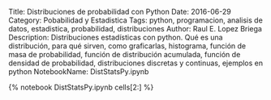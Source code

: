 Title: Distribuciones de probabilidad con Python
Date: 2016-06-29
Category: Pobabilidad y Estadistica
Tags: python, programacion, analisis de datos, estadistica, probabilidad, distribuciones
Author: Raul E. Lopez Briega
Description: Distribuciones estadísticas con python. Qué es una distribución, para qué sirven, como graficarlas, histograma, función de masa de probabilidad, función de distribución acumulada, función de densidad de probabilidad, distribuciones discretas y continuas, ejemplos en python
NotebookName: DistStatsPy.ipynb

{% notebook DistStatsPy.ipynb cells[2:] %}
